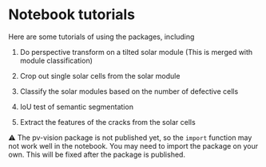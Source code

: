 # Notebook tutorials

Here are some tutorials of using the packages, including 

1. Do perspective transform on a tilted solar module (This is merged with module classification)

2. Crop out single solar cells from the solar module

3. Classify the solar modules based on the number of defective cells

4. IoU test of semantic segmentation

5. Extract the features of the cracks from the solar cells

:warning: The pv-vision package is not published yet, so the `import` function may not work well in the notebook. You may need to import the package on your own. This will be fixed after the package is published.
